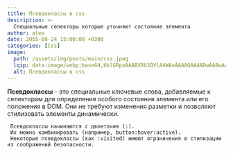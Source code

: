 ```yaml
---
title: Псевдоклассы в css
description: >-
  Специальные селекторы которые уточняют состояние элемента
author: alex
date: 2055-08-24 15:00:00 +0300
categories: [Css]
image:
  path: /assets/img/posts/main/css.jpeg
  lqip: data:image/webp;base64,UklGRpoAAABXRUJQVlA4WAoAAAAQAAAADwAABwAAQUxQSDIAAAARL0AmbZurmr57yyIiqE8oiG0bejIYEQTgqiDA9vqnsUSI6H+oAERp2HZ65qP/VIAWAFZQOCBCAAAA8AEAnQEqEAAIAAVAfCWkAALp8sF8rgRgAP7o9FDvMCkMde9PK7euH5M1m6VWoDXf2FkP3BqV0ZYbO6NA/VFIAAAA
  alt: Псевдоклассы в css
---
```



**Псевдоклассы** - это специальные ключевые слова, добавляемые к селекторам для определения особого состояния элемента или его положения в DOM. 
Они не требуют изменения разметки и позволяют стилизовать элементы динамически.

     Псевдоклассы начинаются с двоеточия (:).
     Их можно комбинировать (например, button:hover:active).
     Некоторые псевдоклассы (как :visited) имеют ограничения в стилизации из соображений безопасности.
     
